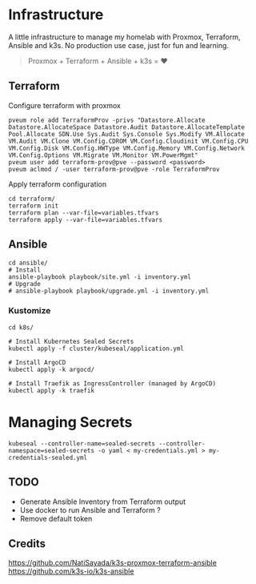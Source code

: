 # Infrastructure
A little infrastructure to manage my homelab with Proxmox, Terraform, Ansible and k3s.
No production use case, just for fun and learning.

> Proxmox + Terraform + Ansible + k3s = :heart:

## Terraform
Configure terraform with proxmox
```shell
pveum role add TerraformProv -privs "Datastore.Allocate Datastore.AllocateSpace Datastore.Audit Datastore.AllocateTemplate Pool.Allocate SDN.Use Sys.Audit Sys.Console Sys.Modify VM.Allocate VM.Audit VM.Clone VM.Config.CDROM VM.Config.Cloudinit VM.Config.CPU VM.Config.Disk VM.Config.HWType VM.Config.Memory VM.Config.Network VM.Config.Options VM.Migrate VM.Monitor VM.PowerMgmt"
pveum user add terraform-prov@pve --password <password>
pveum aclmod / -user terraform-prov@pve -role TerraformProv
```

Apply terraform configuration
```shell
cd terraform/
terraform init
terraform plan --var-file=variables.tfvars
terraform apply --var-file=variables.tfvars
```

## Ansible
```shell
cd ansible/
# Install
ansible-playbook playbook/site.yml -i inventory.yml
# Upgrade
# ansible-playbook playbook/upgrade.yml -i inventory.yml
```

### Kustomize
```shell
cd k8s/

# Install Kubernetes Sealed Secrets
kubectl apply -f cluster/kubeseal/application.yml

# Install ArgoCD
kubectl apply -k argocd/

# Install Traefik as IngressController (managed by ArgoCD)
kubectl apply -k traefik
```

# Managing Secrets
```shell
kubeseal --controller-name=sealed-secrets --controller-namespace=sealed-secrets -o yaml < my-credentials.yml > my-credentials-sealed.yml
```

## TODO
- Generate Ansible Inventory from Terraform output
- Use docker to run Ansible and Terraform ?
- Remove default token

## Credits
https://github.com/NatiSayada/k3s-proxmox-terraform-ansible
https://github.com/k3s-io/k3s-ansible

